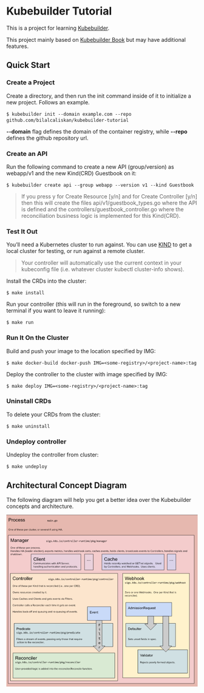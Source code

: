 # Kubebuilder Tutorial
This is a project for learning [Kubebuilder](https://github.com/kubernetes-sigs/kubebuilder). 

This project mainly based on [Kubebuilder Book](https://book.kubebuilder.io/cronjob-tutorial/cronjob-tutorial.html) but may have additional features.

## Quick Start
### Create a Project
Create a directory, and then run the init command inside of it to initialize a new project. Follows an example.
```shell
$ kubebuilder init --domain example.com --repo github.com/bilalcaliskan/kubebuilder-tutorial
```

**--domain** flag defines the domain of the container registry, while **--repo** defines the github repository url.

### Create an API
Run the following command to create a new API (group/version) as webapp/v1 and the new Kind(CRD) Guestbook on it:
```shell
$ kubebuilder create api --group webapp --version v1 --kind Guestbook
```

> If you press y for Create Resource [y/n] and for Create Controller [y/n] then this will create the files api/v1/guestbook_types.go where the API is defined and the controllers/guestbook_controller.go where the reconciliation business logic is implemented for this Kind(CRD).

### Test It Out
You’ll need a Kubernetes cluster to run against. You can use [KIND](https://github.com/kubernetes-sigs/kind) to get a local cluster for testing, or run against a remote cluster.

> Your controller will automatically use the current context in your kubeconfig file (i.e. whatever cluster kubectl cluster-info shows).

Install the CRDs into the cluster:
```shell
$ make install
```

Run your controller (this will run in the foreground, so switch to a new terminal if you want to leave it running):
```shell
$ make run
```

### Run It On the Cluster
Build and push your image to the location specified by IMG:
```shell
$ make docker-build docker-push IMG=<some-registry>/<project-name>:tag
```

Deploy the controller to the cluster with image specified by IMG:
```shell
$ make deploy IMG=<some-registry>/<project-name>:tag
```

### Uninstall CRDs
To delete your CRDs from the cluster:
```shell
$ make uninstall
```

### Undeploy controller
Undeploy the controller from cluster:
```shell
$ make undeploy
```

## Architectural Concept Diagram
The following diagram will help you get a better idea over the Kubebuilder concepts and architecture.

![Kubebuilder Architectural Diagram](./resources/kubebuilder_architecture.png)
